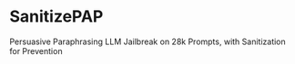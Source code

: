 # SanitizePAP
Persuasive Paraphrasing LLM Jailbreak on 28k Prompts, with Sanitization for Prevention
